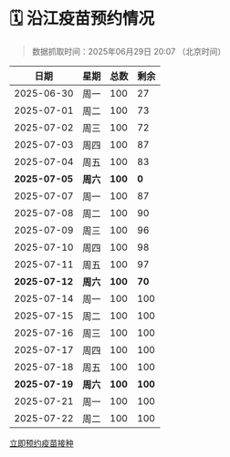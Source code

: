 # 🗓️ 沿江疫苗预约情况

> 数据抓取时间：2025年06月29日 20:07 （北京时间）

| 日期 | 星期 | 总数 | 剩余 |
|------|------|------|------|
| 2025-06-30 | 周一 | 100 | 27 |
| 2025-07-01 | 周二 | 100 | 73 |
| 2025-07-02 | 周三 | 100 | 72 |
| 2025-07-03 | 周四 | 100 | 87 |
| 2025-07-04 | 周五 | 100 | 83 |
| **2025-07-05** | **周六** | **100** | **0** |
| 2025-07-07 | 周一 | 100 | 87 |
| 2025-07-08 | 周二 | 100 | 90 |
| 2025-07-09 | 周三 | 100 | 96 |
| 2025-07-10 | 周四 | 100 | 98 |
| 2025-07-11 | 周五 | 100 | 97 |
| **2025-07-12** | **周六** | **100** | **70** |
| 2025-07-14 | 周一 | 100 | 100 |
| 2025-07-15 | 周二 | 100 | 100 |
| 2025-07-16 | 周三 | 100 | 100 |
| 2025-07-17 | 周四 | 100 | 100 |
| 2025-07-18 | 周五 | 100 | 100 |
| **2025-07-19** | **周六** | **100** | **100** |
| 2025-07-21 | 周一 | 100 | 100 |
| 2025-07-22 | 周二 | 100 | 100 |


<div class="button-container">
<a class="btn" href="http://yfzweb.ishequ.net/#/login" target="_blank">立即预约疫苗接种</a>
</div>
